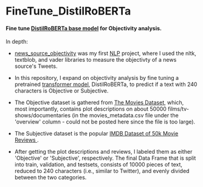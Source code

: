 # FineTune_DistilRoBERTa

#### Fine tune [DistilRoBERTa base model](https://huggingface.co/distilroberta-base) for Objectivity analysis.


In depth:
- [news_source_objectivity](https://github.com/HzaRashid/news_source_objectivity) was my first [NLP](https://towardsdatascience.com/your-guide-to-natural-language-processing-nlp-48ea2511f6e1) project, where I used the nltk, textblob, and vader libraries to measure the objectivty of a news source's Tweets. 

- In this repository, I expand on objectivity analysis by fine tuning a pretrained [transformer model](https://towardsdatascience.com/illustrated-guide-to-transformers-step-by-step-explanation-f74876522bc0), DistilRoBERTa, to predict if a text with 240 characters is Objective or Subjective. 

- The Objective dataset is gathered from [The Movies Dataset](https://www.kaggle.com/rounakbanik/the-movies-dataset?select=movies_metadata.csv), which, most importantly, contains plot descriptions on about 50000 films/tv-shows/documentaries (in the movies_metadata.csv file under the 'overview' column - could not be posted here since the file is too large).
-  The Subjective dataset is the popular [IMDB Dataset of 50k Movie Reviews ](https://www.kaggle.com/lakshmi25npathi/imdb-dataset-of-50k-movie-reviews).

- After getting the plot descriptions and reviews, I labeled them as either 'Objective' or 'Subjective', respectively. The final Data Frame that is split into train, validation, and testsets, consists of 10000 pieces of text, reduced to 240 characters (i.e., similar to Twitter), and evenly divided between the two categories.
